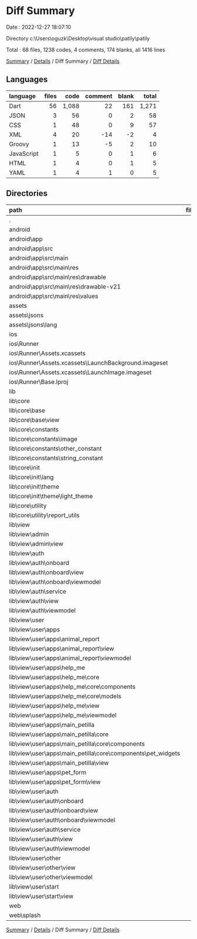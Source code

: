 # Diff Summary

Date : 2022-12-27 18:07:10

Directory c:\\Users\\oguzk\\Desktop\\visual studio\\patily\\patily

Total : 68 files,  1238 codes, 4 comments, 174 blanks, all 1416 lines

[Summary](results.md) / [Details](details.md) / Diff Summary / [Diff Details](diff-details.md)

## Languages
| language | files | code | comment | blank | total |
| :--- | ---: | ---: | ---: | ---: | ---: |
| Dart | 56 | 1,088 | 22 | 161 | 1,271 |
| JSON | 3 | 56 | 0 | 2 | 58 |
| CSS | 1 | 48 | 0 | 9 | 57 |
| XML | 4 | 20 | -14 | -2 | 4 |
| Groovy | 1 | 13 | -5 | 2 | 10 |
| JavaScript | 1 | 5 | 0 | 1 | 6 |
| HTML | 1 | 4 | 0 | 1 | 5 |
| YAML | 1 | 4 | 1 | 0 | 5 |

## Directories
| path | files | code | comment | blank | total |
| :--- | ---: | ---: | ---: | ---: | ---: |
| . | 68 | 1,238 | 4 | 174 | 1,416 |
| android | 4 | 26 | -19 | 0 | 7 |
| android\\app | 4 | 26 | -19 | 0 | 7 |
| android\\app\\src | 3 | 13 | -14 | -2 | -3 |
| android\\app\\src\\main | 3 | 13 | -14 | -2 | -3 |
| android\\app\\src\\main\\res | 3 | 13 | -14 | -2 | -3 |
| android\\app\\src\\main\\res\\drawable | 1 | 5 | -7 | -1 | -3 |
| android\\app\\src\\main\\res\\drawable-v21 | 1 | 5 | -7 | -1 | -3 |
| android\\app\\src\\main\\res\\values | 1 | 3 | 0 | 0 | 3 |
| assets | 1 | 12 | 0 | 0 | 12 |
| assets\\jsons | 1 | 12 | 0 | 0 | 12 |
| assets\\jsons\\lang | 1 | 12 | 0 | 0 | 12 |
| ios | 3 | 51 | 0 | 2 | 53 |
| ios\\Runner | 3 | 51 | 0 | 2 | 53 |
| ios\\Runner\\Assets.xcassets | 2 | 44 | 0 | 2 | 46 |
| ios\\Runner\\Assets.xcassets\\LaunchBackground.imageset | 1 | 21 | 0 | 1 | 22 |
| ios\\Runner\\Assets.xcassets\\LaunchImage.imageset | 1 | 23 | 0 | 1 | 24 |
| ios\\Runner\\Base.lproj | 1 | 7 | 0 | 0 | 7 |
| lib | 56 | 1,088 | 22 | 161 | 1,271 |
| lib\\core | 8 | 99 | 1 | 7 | 107 |
| lib\\core\\base | 1 | 52 | 0 | 1 | 53 |
| lib\\core\\base\\view | 1 | 52 | 0 | 1 | 53 |
| lib\\core\\constants | 4 | 16 | 1 | 1 | 18 |
| lib\\core\\constants\\image | 1 | 1 | 0 | 0 | 1 |
| lib\\core\\constants\\other_constant | 1 | 8 | 0 | 0 | 8 |
| lib\\core\\constants\\string_constant | 2 | 7 | 1 | 1 | 9 |
| lib\\core\\init | 2 | 13 | 0 | 0 | 13 |
| lib\\core\\init\\lang | 1 | 12 | 0 | 0 | 12 |
| lib\\core\\init\\theme | 1 | 1 | 0 | 0 | 1 |
| lib\\core\\init\\theme\\light_theme | 1 | 1 | 0 | 0 | 1 |
| lib\\core\\utility | 1 | 18 | 0 | 5 | 23 |
| lib\\core\\utility\\report_utils | 1 | 18 | 0 | 5 | 23 |
| lib\\view | 47 | 988 | 21 | 154 | 1,163 |
| lib\\view\\admin | 2 | 76 | 0 | 5 | 81 |
| lib\\view\\admin\\view | 2 | 76 | 0 | 5 | 81 |
| lib\\view\\auth | 10 | 649 | 9 | 92 | 750 |
| lib\\view\\auth\\onboard | 5 | 271 | 7 | 43 | 321 |
| lib\\view\\auth\\onboard\\view | 4 | 257 | 6 | 40 | 303 |
| lib\\view\\auth\\onboard\\viewmodel | 1 | 14 | 1 | 3 | 18 |
| lib\\view\\auth\\service | 1 | 40 | 0 | 6 | 46 |
| lib\\view\\auth\\view | 2 | 293 | 2 | 39 | 334 |
| lib\\view\\auth\\viewmodel | 2 | 45 | 0 | 4 | 49 |
| lib\\view\\user | 35 | 263 | 12 | 57 | 332 |
| lib\\view\\user\\apps | 20 | 743 | 14 | 119 | 876 |
| lib\\view\\user\\apps\\animal_report | 3 | 81 | 0 | 11 | 92 |
| lib\\view\\user\\apps\\animal_report\\view | 1 | 8 | 0 | 2 | 10 |
| lib\\view\\user\\apps\\animal_report\\viewmodel | 2 | 73 | 0 | 9 | 82 |
| lib\\view\\user\\apps\\help_me | 9 | 610 | 14 | 104 | 728 |
| lib\\view\\user\\apps\\help_me\\core | 2 | 33 | 0 | 5 | 38 |
| lib\\view\\user\\apps\\help_me\\core\\components | 1 | 15 | 0 | 3 | 18 |
| lib\\view\\user\\apps\\help_me\\core\\models | 1 | 18 | 0 | 2 | 20 |
| lib\\view\\user\\apps\\help_me\\view | 3 | 402 | 2 | 51 | 455 |
| lib\\view\\user\\apps\\help_me\\viewmodel | 4 | 175 | 12 | 48 | 235 |
| lib\\view\\user\\apps\\main_petilla | 6 | 43 | 0 | 3 | 46 |
| lib\\view\\user\\apps\\main_petilla\\core | 1 | 1 | 0 | 0 | 1 |
| lib\\view\\user\\apps\\main_petilla\\core\\components | 1 | 1 | 0 | 0 | 1 |
| lib\\view\\user\\apps\\main_petilla\\core\\components\\pet_widgets | 1 | 1 | 0 | 0 | 1 |
| lib\\view\\user\\apps\\main_petilla\\view | 5 | 42 | 0 | 3 | 45 |
| lib\\view\\user\\apps\\pet_form | 2 | 9 | 0 | 1 | 10 |
| lib\\view\\user\\apps\\pet_form\\view | 2 | 9 | 0 | 1 | 10 |
| lib\\view\\user\\auth | 10 | -649 | -9 | -92 | -750 |
| lib\\view\\user\\auth\\onboard | 5 | -271 | -7 | -43 | -321 |
| lib\\view\\user\\auth\\onboard\\view | 4 | -257 | -6 | -40 | -303 |
| lib\\view\\user\\auth\\onboard\\viewmodel | 1 | -14 | -1 | -3 | -18 |
| lib\\view\\user\\auth\\service | 1 | -40 | 0 | -6 | -46 |
| lib\\view\\user\\auth\\view | 2 | -293 | -2 | -39 | -334 |
| lib\\view\\user\\auth\\viewmodel | 2 | -45 | 0 | -4 | -49 |
| lib\\view\\user\\other | 4 | 161 | 7 | 30 | 198 |
| lib\\view\\user\\other\\view | 2 | 118 | 1 | 16 | 135 |
| lib\\view\\user\\other\\viewmodel | 2 | 43 | 6 | 14 | 63 |
| lib\\view\\user\\start | 1 | 8 | 0 | 0 | 8 |
| lib\\view\\user\\start\\view | 1 | 8 | 0 | 0 | 8 |
| web | 3 | 57 | 0 | 11 | 68 |
| web\\splash | 2 | 53 | 0 | 10 | 63 |

[Summary](results.md) / [Details](details.md) / Diff Summary / [Diff Details](diff-details.md)